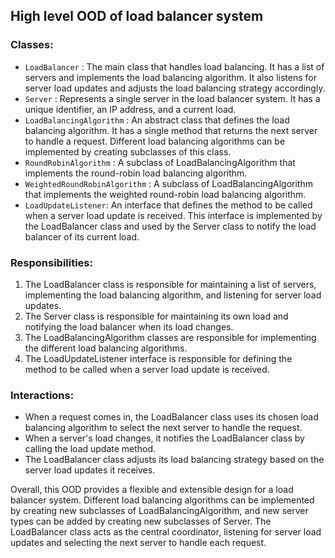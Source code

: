## High level OOD of load balancer system


### Classes:

- `LoadBalancer` : The main class that handles load balancing. It has a list of servers and implements the load balancing algorithm. It also listens for server load updates and adjusts the load balancing strategy accordingly.
- `Server` : Represents a single server in the load balancer system. It has a unique identifier, an IP address, and a current load.
- `LoadBalancingAlgorithm` : An abstract class that defines the load balancing algorithm. It has a single method that returns the next server to handle a request. Different load balancing algorithms can be implemented by creating subclasses of this class.
- `RoundRobinAlgorithm` : A subclass of LoadBalancingAlgorithm that implements the round-robin load balancing algorithm.
- `WeightedRoundRobinAlgorithm` : A subclass of LoadBalancingAlgorithm that implements the weighted round-robin load balancing algorithm.
- `LoadUpdateListener`: An interface that defines the method to be called when a server load update is received. This interface is implemented by the LoadBalancer class and used by the Server class to notify the load balancer of its current load.


### Responsibilities:

1. The LoadBalancer class is responsible for maintaining a list of servers, implementing the load balancing algorithm, and listening for server load updates.
2. The Server class is responsible for maintaining its own load and notifying the load balancer when its load changes.
3. The LoadBalancingAlgorithm classes are responsible for implementing the different load balancing algorithms.
4. The LoadUpdateListener interface is responsible for defining the method to be called when a server load update is received.


### Interactions:

- When a request comes in, the LoadBalancer class uses its chosen load balancing algorithm to select the next server to handle the request.
- When a server's load changes, it notifies the LoadBalancer class by calling the load update method.
- The LoadBalancer class adjusts its load balancing strategy based on the server load updates it receives.



Overall, this OOD provides a flexible and extensible design for a load balancer system. Different load balancing algorithms can be implemented by creating new subclasses of LoadBalancingAlgorithm, and new server types can be added by creating new subclasses of Server. The LoadBalancer class acts as the central coordinator, listening for server load updates and selecting the next server to handle each request.